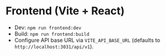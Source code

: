 # Frontend (Vite + React)

- Dev: `npm run frontend:dev`
- Build: `npm run frontend:build`
- Configure API base URL via `VITE_API_BASE_URL` (defaults to `http://localhost:3031/api/v1`). 